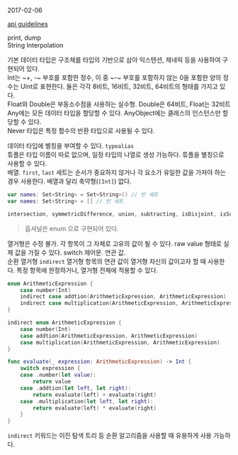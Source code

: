 2017-02-06

[api guidelines](https://swift.org/documentation/api-design-guidelines/)

print, dump  
String Interpolation

기본 데이터 타입은 구조체를 타입의 기반으로 삼아 익스텐션, 제네릭 등을 사용하여 구현되어 있다.  
Int는 ~+, -~ 부호를 포함한 정수, 이 중 ~-~ 부호를 포함하지 않는 0을 포함한 양의 정수는 UInt로 표현한다. 둘은 각각 8비트, 16비트, 32비트, 64비트의 형태를 가지고 있다.  
Float와 Double은 부동소수점을 사용하는 실수형. Double은 64비트,  Float는 32비트  
Any에는 모든 데이터 타입을 할당할 수 있다. AnyObject에는 클래스의 인스턴스만 할당할 수 있다.  
Never 타입은 특정 함수의 반환 타입으로 사용될 수 있다.

데이터 타입에 별칭을 부여할 수 있다. `typealias`  
튜플은 타입 이름이 따로 없으며, 일정 타입의 나열로 생성 가능하다. 튜플을 별칭으로 사용할 수 있다.  
배열. `first`, `last`
세트는 순서가 중요하지 않거나 각 요소가 유일한 값을 가져야 하는 경우 사용한다. 배열과 달리 축약형(`[Int]`) 없다.
```swift
var names: Set<String> = Set<String>() // 빈 세트
var names: Set<String> = [] // 빈 세트

intersection, symmetricDifference, union, subtracting, isDisjoint, isSubset, isSuperset
``` 
> 옵셔널은 enum 으로 구현되어 있다.

열거형은 수정 불가. 각 항목이 그 자체로 고유의 값이 될 수 있다. raw value 형태로 실제 값을 가질 수 있다. switch 제어문. 연관 값.  
순환 열거형 `indirect` 열거형 항목의 연관 값이 열거형 자신의 값이고자 할 때 사용한다. 특정 항목에 한정하거나, 열거형 전체에 적용할 수 있다.
```swift
enum ArithmeticExpression {
    case number(Int)
    indirect case addtion(ArithmeticExpression, ArithmeticExpression)
    indirect case multiplication(ArithmeticExpression, ArithmeticExpression)
}

indirect enum ArithmeticExpression {
    case number(Int)
    case addtion(ArithmeticExpression, ArithmeticExpression)
    case multiplication(ArithmeticExpression, ArithmeticExpression)
}

func evaluate(_ expression: ArithmeticExpression) -> Int {
    switch expression {
    case .number(let value):
        return value
    case .addtion(let left, let right):
        return evaluate(left) + evaluate(right)
    case .multiplication(let left, let right):
        return evaluate(left) * evaluate(right)
    }
}
```
`indirect` 키워드는 이진 탐색 트리 등 순환 알고리즘을 사용할 때 유용하게 사용 가능하다.
